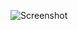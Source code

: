 ![Screenshot](https://raw.githubusercontent.com/Cryakl/Ultimate-RAT-Collection/refs/heads/main/Erazer/Erazer%20Lite%20v0.3/Screenshot.png)
